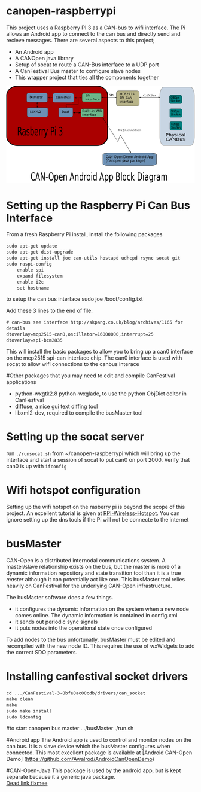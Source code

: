 # canopen-raspberrypi
This project uses a Raspberry PI 3 as a CAN-bus to wifi interface.  The Pi allows an Android app to connect to the can bus and
directly send and recieve messages.  There are several aspects to this project;
 - An Android app
 - A CANOpen java library
 - Setup of socat to route a CAN-Bus interface to a UDP port
 - A CanFestival Bus master to configure slave nodes
 - This wrapper project that ties all the components together

![Block Diagram](pics/blockDiagram.png)

# Setting up the Raspberry Pi Can Bus Interface
From a fresh Raspberry Pi install, install the following packages

	sudo apt-get update 
	sudo apt-get dist-upgrade
	sudo apt-get install joe can-utils hostapd udhcpd rsync socat git
	sudo raspi-config
		enable spi 
		expand filesystem
		enable i2c
		set hostname


to setup the can bus interface
	sudo joe /boot/config.txt

Add these 3 lines to the end of file:

	# can-bus see interface http://skpang.co.uk/blog/archives/1165 for details 
	dtoverlay=mcp2515-can0,oscillator=16000000,interrupt=25 
	dtoverlay=spi-bcm2835

This will install the basic packages to allow you to bring up a can0 interface on the mcp2515 spi-can interface chip.  The 
can0 interface is used with socat to allow wifi connections to the canbus interace

#Other packages that you may need to edit and compile CanFestival applications
 - python-wxgtk2.8 python-wxglade,  to use the python ObjDict editor in CanFestival
 - diffuse, a nice gui text diffing tool
 - libxml2-dev, required to compile the busMaster tool

# Setting up the socat server
run `./runsocat.sh` from ~/canopen-raspberrypi which will bring up the interface and start a session of 
socat to put can0 on port 2000.  Verify that can0 is up with `ifconfig`

# Wifi hotspot configuration
Setting up the wifi hotspot on the rasberry pi is beyond the scope of this project.  An excellent tutorial is 
given at [RPI-Wireless-Hotspot](http://elinux.org/RPI-Wireless-Hotspot). You can ignore setting up the dns tools if the Pi will not be connecte to the internet

# busMaster
CAN-Open is a distributed internodal communications system.  A master/slave relationship exists on the bus, but 
the master is more of a dynamic information repository and state transition tool than it is a true *master* 
although it can potentially act like one.  This busMaster tool relies heavily on CanFestival for the underlying 
CAN-Open infrastructure.  

The busMaster software does a few things.
 - it configures the dynamic information on the system when a new node comes online.  The dynamic information is contained in config.xml
 - it sends out periodic sync signals
 - it puts nodes into the operational state once configured

To add nodes to the bus unfortunatly, busMaster must be edited and recompiled with the new node ID.  This requires the 
use of wxWidgets to add the correct SDO parameters.

# Installing canfestival socket drivers
	cd .../CanFestival-3-8bfe0ac00cdb/drivers/can_socket
	make clean
	make
	sudo make install
	sudo ldconfig

#to start canopen bus master
	.../busMaster
	./run.sh

#Android app
The Android app is used to control and monitor nodes on the can bus.  It is a slave device which the busMaster configures when connected.
This most excellent package is available at [Android CAN-Open Demo] (https://github.com/Awalrod/AndroidCanOpenDemo)

#CAN-Open-Java
This package is used by the android app, but is kept separate because it a generic java package.  
[Dead link fixmee](https://github.com/mpcrowe/CANOpen-java)


